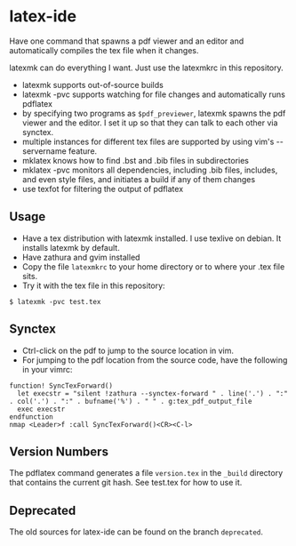 # latex-ide

Have one command that spawns a pdf viewer and an editor and automatically
compiles the tex file when it changes.

latexmk can do everything I want. Just use the latexmkrc in this repository.

- latexmk supports out-of-source builds
- latexmk -pvc supports watching for file changes and automatically runs pdflatex
- by specifying two programs as `$pdf_previewer`, latexmk spawns the pdf viewer
  and the editor. I set it up so that they can talk to each other via synctex.
- multiple instances for different tex files are supported by using vim's
  --servername feature.
- mklatex knows how to find .bst and .bib files in subdirectories
- mklatex -pvc monitors all dependencies, including .bib files, includes, and even style files, and initiates a build if any of them changes
- use texfot for filtering the output of pdflatex



## Usage

- Have a tex distribution with latexmk installed. I use texlive on debian. It
  installs latexmk by default.
- Have zathura and gvim installed
- Copy the file `latexmkrc` to your home directory or to where your .tex file sits.
- Try it with the tex file in this repository:

```
$ latexmk -pvc test.tex
```


## Synctex

- Ctrl-click on the pdf to jump to the source location in vim.
- For jumping to the pdf location from the source code, have the following in your vimrc:

```
function! SyncTexForward()
  let execstr = "silent !zathura --synctex-forward " . line('.') . ":" . col('.') . ":" . bufname('%') . " " . g:tex_pdf_output_file
  exec execstr
endfunction
nmap <Leader>f :call SyncTexForward()<CR><C-l>
```


## Version Numbers

The pdflatex command generates a file `version.tex` in the `_build` directory
that contains the current git hash. See test.tex for how to use it.


## Deprecated

The old sources for latex-ide can be found on the branch `deprecated`.

